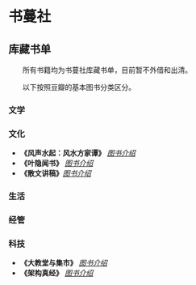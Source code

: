 # 书蔓社

## 库藏书单 ##

&ensp;&ensp;&ensp;&ensp;所有书籍均为书蔓社库藏书单，目前暂不外借和出清。

&ensp;&ensp;&ensp;&ensp;以下按照豆瓣的基本图书分类区分。

### 文学 ###

### 文化 ###
- **《风声水起：风水方家谭》** _[图书介绍](https://book.douban.com/subject/2143461/)_ &ensp;&ensp;
- **《叶隐闻书》** _[图书介绍](https://book.douban.com/subject/2122399/)_ &ensp;&ensp;
- **《散文讲稿》**_[图书介绍](https://book.douban.com/subject/1110178/)_ &ensp;&ensp;

### 生活 ###

### 经管 ###

### 科技 ###
- **《大教堂与集市》** _[图书介绍](https://book.douban.com/subject/25881855/)_ &ensp;&ensp;
- **《架构真经》** _[图书介绍](https://book.douban.com/subject/27020143/)_ &ensp;&ensp;